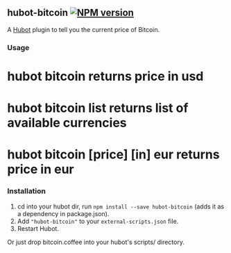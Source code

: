 ## hubot-bitcoin [![NPM version](https://badge.fury.io/js/hubot-bitcoin.png)](http://badge.fury.io/js/hubot-bitcoin)

A [Hubot](https://github.com/github/hubot) plugin to tell you the current price of Bitcoin.

### Usage

#   hubot bitcoin                            returns price in usd
#   hubot bitcoin list                       returns list of available currencies
#   hubot bitcoin [price] [in] eur           returns price in eur

### Installation
1. cd into your hubot dir, run `npm install --save hubot-bitcoin` (adds it as a dependency in package.json).
2. Add `"hubot-bitcoin"` to your `external-scripts.json` file.
3. Restart Hubot.

Or just drop bitcoin.coffee into your hubot's scripts/ directory.
